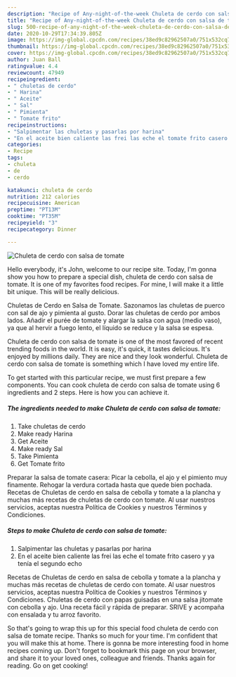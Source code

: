 ```yaml
---
description: "Recipe of Any-night-of-the-week Chuleta de cerdo con salsa de tomate"
title: "Recipe of Any-night-of-the-week Chuleta de cerdo con salsa de tomate"
slug: 500-recipe-of-any-night-of-the-week-chuleta-de-cerdo-con-salsa-de-tomate
date: 2020-10-29T17:34:39.805Z
image: https://img-global.cpcdn.com/recipes/38ed9c82962507a0/751x532cq70/chuleta-de-cerdo-con-salsa-de-tomate-foto-principal.jpg
thumbnail: https://img-global.cpcdn.com/recipes/38ed9c82962507a0/751x532cq70/chuleta-de-cerdo-con-salsa-de-tomate-foto-principal.jpg
cover: https://img-global.cpcdn.com/recipes/38ed9c82962507a0/751x532cq70/chuleta-de-cerdo-con-salsa-de-tomate-foto-principal.jpg
author: Juan Ball
ratingvalue: 4.4
reviewcount: 47949
recipeingredient:
- " chuletas de cerdo"
- " Harina"
- " Aceite"
- " Sal"
- " Pimienta"
- " Tomate frito"
recipeinstructions:
- "Salpimentar las chuletas y pasarlas por harina"
- "En el aceite bien caliente las frei las eche el tomate frito casero y ya tenía el segundo echo"
categories:
- Recipe
tags:
- chuleta
- de
- cerdo

katakunci: chuleta de cerdo 
nutrition: 212 calories
recipecuisine: American
preptime: "PT13M"
cooktime: "PT35M"
recipeyield: "3"
recipecategory: Dinner

---
```



![Chuleta de cerdo con salsa de tomate](https://img-global.cpcdn.com/recipes/38ed9c82962507a0/751x532cq70/chuleta-de-cerdo-con-salsa-de-tomate-foto-principal.jpg)

Hello everybody, it's John, welcome to our recipe site. Today, I'm gonna show you how to prepare a special dish, chuleta de cerdo con salsa de tomate. It is one of my favorites food recipes. For mine, I will make it a little bit unique. This will be really delicious.

Chuletas de Cerdo en Salsa de Tomate. Sazonamos las chuletas de puerco con sal de ajo y pimienta al gusto. Dorar las chuletas de cerdo por ambos lados. Añadir el purée de tomate y alargar la salsa con agua (medio vaso), ya que al hervir a fuego lento, el líquido se reduce y la salsa se espesa.

Chuleta de cerdo con salsa de tomate is one of the most favored of recent trending foods in the world. It is easy, it's quick, it tastes delicious. It's enjoyed by millions daily. They are nice and they look wonderful. Chuleta de cerdo con salsa de tomate is something which I have loved my entire life.


To get started with this particular recipe, we must first prepare a few components. You can cook chuleta de cerdo con salsa de tomate using 6 ingredients and 2 steps. Here is how you can achieve it.

<!--inarticleads1-->

##### The ingredients needed to make Chuleta de cerdo con salsa de tomate:

1. Take  chuletas de cerdo
1. Make ready  Harina
1. Get  Aceite
1. Make ready  Sal
1. Take  Pimienta
1. Get  Tomate frito


Preparar la salsa de tomate casera: Picar la cebolla, el ajo y el pimiento muy finamente. Rehogar la verdura cortada hasta que quede bien pochada. Recetas de Chuletas de cerdo en salsa de cebolla y tomate a la plancha y muchas más recetas de chuletas de cerdo con tomate. Al usar nuestros servicios, aceptas nuestra Política de Cookies y nuestros Términos y Condiciones. 

<!--inarticleads2-->

##### Steps to make Chuleta de cerdo con salsa de tomate:

1. Salpimentar las chuletas y pasarlas por harina
1. En el aceite bien caliente las frei las eche el tomate frito casero y ya tenía el segundo echo


Recetas de Chuletas de cerdo en salsa de cebolla y tomate a la plancha y muchas más recetas de chuletas de cerdo con tomate. Al usar nuestros servicios, aceptas nuestra Política de Cookies y nuestros Términos y Condiciones. Chuletas de cerdo con papas guisadas en una salsa jitomate con cebolla y ajo. Una receta fácil y rápida de preparar. SRIVE y acompaña con ensalada y tu arroz favorito. 

So that's going to wrap this up for this special food chuleta de cerdo con salsa de tomate recipe. Thanks so much for your time. I'm confident that you will make this at home. There is gonna be more interesting food in home recipes coming up. Don't forget to bookmark this page on your browser, and share it to your loved ones, colleague and friends. Thanks again for reading. Go on get cooking!
